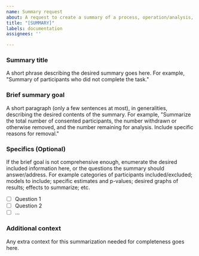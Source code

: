 ```yaml
---
name: Summary request
about: A request to create a summary of a process, operation/analysis, or outcome
title: "[SUMMARY]"
labels: documentation
assignees: ''

---
```


### Summary title

A short phrase describing the desired summary goes here. For example, "Summary of participants who did not complete the task."

### Brief summary goal

A short paragraph (only a few sentences at most), in generalities, describing the desired contents of the summary. For example, "Summarize the total number of consented participants, the number withdrawn or otherwise removed, and the number remaining for analysis. Include specific reasons for removal."

### Specifics (Optional)

If the brief goal is not comprehensive enough, enumerate the desired included information here, or the questions the summary should answer/address. For example categories of participants included/excluded; models to include; specific estimates and p-values; desired graphs of results; effects to summarize; etc.

- [ ] Question 1
- [ ] Question 2
- [ ] ...

### Additional context

Any extra context for this summarization needed for completeness goes here.
